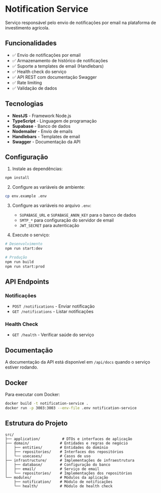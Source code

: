 # Notification Service

Serviço responsável pelo envio de notificações por email na plataforma de investimento agrícola.

## Funcionalidades

- ✅ Envio de notificações por email
- ✅ Armazenamento de histórico de notificações
- ✅ Suporte a templates de email (Handlebars)
- ✅ Health check do serviço
- ✅ API REST com documentação Swagger
- ✅ Rate limiting
- ✅ Validação de dados

## Tecnologias

- **NestJS** - Framework Node.js
- **TypeScript** - Linguagem de programação
- **Supabase** - Banco de dados
- **Nodemailer** - Envio de emails
- **Handlebars** - Templates de email
- **Swagger** - Documentação da API

## Configuração

1. Instale as dependências:
```bash
npm install
```

2. Configure as variáveis de ambiente:
```bash
cp env.example .env
```

3. Configure as variáveis no arquivo `.env`:
   - `SUPABASE_URL` e `SUPABASE_ANON_KEY` para o banco de dados
   - `SMTP_*` para configuração do servidor de email
   - `JWT_SECRET` para autenticação

4. Execute o serviço:
```bash
# Desenvolvimento
npm run start:dev

# Produção
npm run build
npm run start:prod
```

## API Endpoints

### Notificações

- `POST /notifications` - Enviar notificação
- `GET /notifications` - Listar notificações

### Health Check

- `GET /health` - Verificar saúde do serviço

## Documentação

A documentação da API está disponível em `/api/docs` quando o serviço estiver rodando.

## Docker

Para executar com Docker:

```bash
docker build -t notification-service .
docker run -p 3003:3003 --env-file .env notification-service
```

## Estrutura do Projeto

```
src/
├── application/          # DTOs e interfaces de aplicação
├── domain/              # Entidades e regras de negócio
│   ├── entities/        # Entidades do domínio
│   ├── repositories/    # Interfaces dos repositórios
│   └── usecases/        # Casos de uso
├── infrastructure/      # Implementações de infraestrutura
│   ├── database/        # Configuração do banco
│   ├── email/           # Serviço de email
│   └── repositories/    # Implementações dos repositórios
└── modules/             # Módulos da aplicação
    ├── notification/    # Módulo de notificações
    └── health/          # Módulo de health check
```

